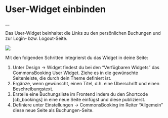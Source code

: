 #  User-Widget einbinden

__

Das User-Widget beinhaltet die Links zu den persönlichen Buchungen und zur
Login- bzw. Logout-Seite.

![](/img/user-widget.png)

Mit den folgenden Schritten integrierst du das Widget in deine Seite:

  1. Unter Design -> Widget findest du bei den “Verfügbaren Widgets” das CommonsBooking User Widget. Ziehe es in die gewünschte Seitenleiste, die durch dein Theme definiert ist.
  2. Ergänze, wenn gewünscht, einen Titel, d.h. eine Überschrift und einen Beschreibungstext.
  3. Erstelle eine Buchungsliste im Frontend indem du den Shortcode [cb_bookings] in eine neue Seite einfügst und diese publizierst.
  4. Definiere unter Einstellungen -> CommonsBooking im Reiter “Allgemein” diese neue Seite als Buchungen-Seite.

